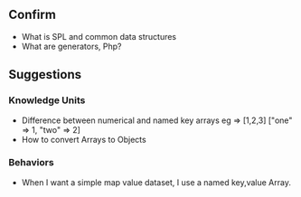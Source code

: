 ## Confirm

- What is SPL and common data structures
- What are generators, Php?

## Suggestions

### Knowledge Units

- Difference between numerical and named key arrays
eg => [1,2,3]
      ["one" => 1, "two" => 2]
- How to convert Arrays to Objects

### Behaviors

- When I want a simple map value dataset, I use a named key,value Array.
